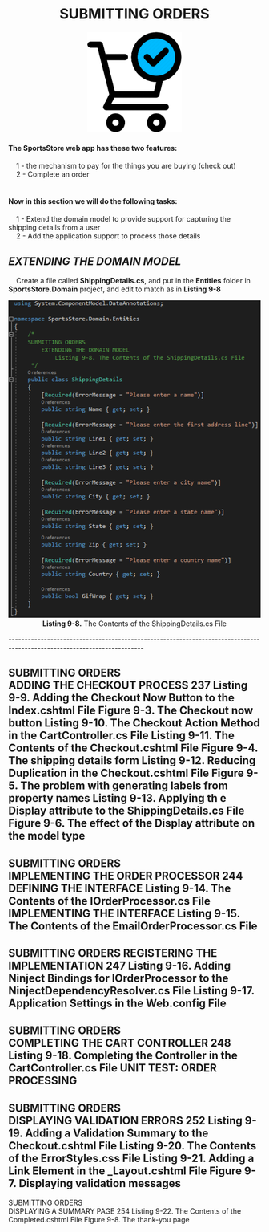 <h1><div align="center">SUBMITTING ORDERS</div></h1>
<p align="center">
	<img src="ch09-Pictures/SUBMITTING_ORDERS.png" with=200 height=200 />
</p>

<h4>The SportsStore web app has these two features:</h4>
&nbsp;&nbsp;&nbsp;&nbsp;1 - the mechanism to pay for the things you are buying (check out)<br />
&nbsp;&nbsp;&nbsp;&nbsp;2 - Complete an order<br /><br />

<h4>Now in this section we will do the following tasks:</h4>
&nbsp;&nbsp;&nbsp;&nbsp;1 - Extend the domain model to provide support for capturing the shipping details from a user<br />
&nbsp;&nbsp;&nbsp;&nbsp;2 - Add the application support to process those details<br />

<h2><i>EXTENDING THE DOMAIN MODEL</i></h2>
&nbsp;&nbsp;&nbsp;&nbsp;Create a file called <b>ShippingDetails.cs</b>, and put in the <b>Entities</b> folder in <b>SportsStore.Domain</b> project, and edit to match as in <b>Listing 9-8</b>
<p align="center">
	<img src="ch09-Pictures/Listing 9-8.png" /><br />
	<b>Listing 9-8.</b> The Contents of the ShippingDetails.cs File
</p>
------------------------------------------------------------------------------------------------------------------------

SUBMITTING ORDERS	
	ADDING THE CHECKOUT PROCESS 237
		Listing 9-9. Adding the Checkout Now Button to the Index.cshtml File
		Figure 9-3. The Checkout now button
		Listing 9-10. The Checkout Action Method in the CartController.cs File
		Listing 9-11. The Contents of the Checkout.cshtml File
		Figure 9-4. The shipping details form
		Listing 9-12. Reducing Duplication in the Checkout.cshtml File
		Figure 9-5. The problem with generating labels from property names
		Listing 9-13. Applying th e Display attribute to the ShippingDetails.cs File
		Figure 9-6. The effect of the Display attribute on the model type
------------------------------------------------------------------------------------------------------------------------

SUBMITTING ORDERS	
	IMPLEMENTING THE ORDER PROCESSOR 244
		DEFINING THE INTERFACE
			Listing 9-14. The Contents of the IOrderProcessor.cs File
		IMPLEMENTING THE INTERFACE
			Listing 9-15. The Contents of the EmailOrderProcessor.cs File
------------------------------------------------------------------------------------------------------------------------

SUBMITTING ORDERS
	REGISTERING THE IMPLEMENTATION 247
		Listing 9-16. Adding Ninject Bindings for IOrderProcessor to the NinjectDependencyResolver.cs File
		Listing 9-17. Application Settings in the Web.config File
------------------------------------------------------------------------------------------------------------------------

SUBMITTING ORDERS	
	COMPLETING THE CART CONTROLLER 248
		Listing 9-18. Completing the Controller in the CartController.cs File
		UNIT TEST: ORDER PROCESSING
------------------------------------------------------------------------------------------------------------------------

SUBMITTING ORDERS	
	DISPLAYING VALIDATION ERRORS 252
		Listing 9-19. Adding a Validation Summary to the Checkout.cshtml File
		Listing 9-20. The Contents of the ErrorStyles.css File
		Listing 9-21. Adding a Link Element in the _Layout.cshtml File
		Figure 9-7. Displaying validation messages
------------------------------------------------------------------------------------------------------------------------

SUBMITTING ORDERS	
	DISPLAYING A SUMMARY PAGE 254
		Listing 9-22. The Contents of the Completed.cshtml File
		Figure 9-8. The thank-you page
